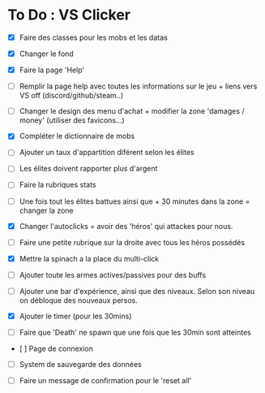 To Do : VS Clicker
===

- [x] Faire des classes pour les mobs et les datas

- [x] Changer le fond

- [x] Faire la page 'Help'

- [ ] Remplir la page help avec toutes les informations sur le jeu + liens vers VS off (discord/github/steam..)

- [ ] Changer le design des menu d'achat + modifier la zone 'damages / money' (utiliser des favicons...)

- [x] Compléter le dictionnaire de mobs

- [ ] Ajouter un taux d'appartition diférent selon les élites

- [ ] Les élites doivent rapporter plus d'argent

- [ ] Faire la rubriques stats

- [ ] Une fois tout les élites battues ainsi que + 30 minutes dans la zone = changer la zone

- [x] Changer l'autoclicks = avoir des 'héros' qui attackes pour nous.

- [ ] Faire une petite rubrique sur la droite avec tous les héros possédés

- [x] Mettre la spinach a la place du multi-click

- [ ] Ajouter toute les armes actives/passives pour des buffs

- [ ] Ajouter une bar d'expérience, ainsi que des niveaux. Selon son niveau on débloque des nouveaux persos.

- [x] Ajouter le timer (pour les 30mins)

- [ ] Faire que 'Death' ne spawn que une fois que les 30min sont atteintes

- [ ] Page de connexion

- [ ] System de sauvegarde des données

- [ ] Faire un message de confirmation pour le 'reset all'
